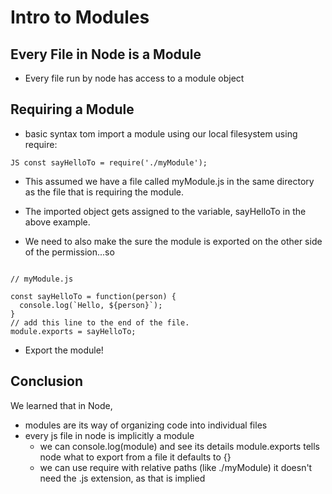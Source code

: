 # Intro to Modules

## Every File in Node is a Module

* Every file run by node has access to a module object

## Requiring a Module

* basic syntax tom import a module using our local filesystem using require:

```JS const sayHelloTo = require('./myModule');```

  * This assumed we have a file called myModule.js in the same directory as the file that is requiring the module.

  * The imported object gets assigned to the variable, sayHelloTo in the above example.

* We need to also make the sure the module is exported on the other side of the permission...so

```JS 

// myModule.js

const sayHelloTo = function(person) {
  console.log(`Hello, ${person}`);
}
// add this line to the end of the file.
module.exports = sayHelloTo;
```

* Export the module!

## Conclusion

We learned that in Node,

* modules are its way of organizing code into individual files
* every js file in node is implicitly a module
  * we can console.log(module) and see its details
module.exports tells node what to export from a file
it defaults to {}
  * we can use require with relative paths (like ./myModule) it doesn't need the .js extension, as that is implied
